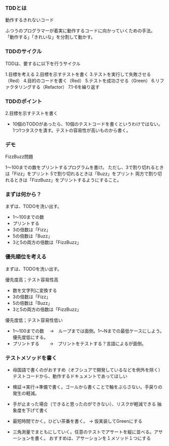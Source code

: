 ### TDDとは

動作するきれないコード

ふつうのプログラマーが着実に動作するコードに向かっていくための手法。
「動作する」「きれいな」を分割して動かす。

### TDDのサイクル

TDDは、要するに以下を行うサイクル

1.目標を考える
2.目標を示すテストを書く
3.テストを実行して失敗させる（Red）
4.目的のコードを書く（Red）
5.テストを成功させる（Green）
6.リファクタリングする（Refactor）
7.1-6を繰り返す

### TDDのポイント

2.目標を示すテストを書く
- 10個のTODOがあったら、10個のテストコードを書くというわけではない。
  1つ1つタスクを潰す。テストの容易性が高いものから書く。

### デモ

FizzBuzz問題

1〜100までの数をプリントするプログラムを書け。
ただし、3で割り切れるときは「Fizz」をプリント
5で割り切れるときは「Buzz」をプリント
両方で割り切れるときは「FizzBuzz」をプリントするようにすること。

### まずは何から？

まずは、TODOを洗い出す。

- 1〜100までの数
- プリントする
- 3の倍数は「Fizz」
- 5の倍数は「Buzz」
- 3と5の両方の倍数は「FizzBuzz」

### 優先順位を考える

まずは、TODOを洗い出す。

優先度高；テスト容易性高

- 数を文字列に変換する
- 3の倍数は「Fizz」
- 5の倍数は「Buzz」
- 3と5の両方の倍数は「FizzBuzz」

優先度低；テスト容易性低い

- 1〜100までの数
　→　ループまでは面倒。1〜Nまでの最低ケースにしよう。優先度低にする。
- プリントする　
　→　プリントをテストする？言語によるが面倒。

### テストメソッドを書く

- 母国語で書くのがおすすめ（オフシュアで開発しているなどを例外を除く）
  テストコードから、動作するドキュメントであってほしい

- 検証→実行→準備で書く。ゴールから書くことで軸をぶらさない。手戻りの発生の軽減。

- 手が止まった場合（できると思ったのができない）、リスクが軽減できる
  抽象度を下げて書く

- 最短時間でかく。ひどい茶番を書く。 -> 仮実装してGreenにする

- 三角測量でまともにしていく。任意のテストでアサートを縦に並べる。アサーションを書く。
  おすすめは、アサーションを１メソッド１つにする
